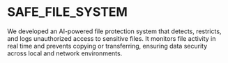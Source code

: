 # SAFE_FILE_SYSTEM
We developed an AI-powered file protection system that detects, restricts, and logs unauthorized access to sensitive files. It monitors file activity in real time and prevents copying or transferring, ensuring data security across local and network environments.
